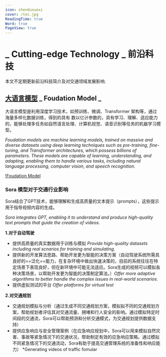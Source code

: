```yaml
---
icon: shenduxuexi
cover: /tec.jpg
ReadingTime: true
Word: true
PageView: true
---
```


#  _ Cutting-edge Technology _ 前沿科技

本文不定期更新前沿科技简介及对交通领域发展影响.

## [大语言模型][def] _ Foudation Model _

大语言模型是利用深度学习技术，如预训练、微调、Transformer 架构等，通过海量多样化数据训练，得到的具有
数以亿计参数的，具有学习、理解、适应能力的，能够处理多任务如自然语言处理、计算机视觉、语音识别等任务的机器学习模型。

_Foudation models are machine learning models, trained on massive and diverse datasets using deep learning techniques such as pre-training, fine-tuning, and Transformer architectures, which possess billions of parameters. These models are capable of learning, understanding, and adapting, enabling them to handle various tasks, including natural language processing, computer vision, and speech recognition._

[!Foudation Model](https://picx.zhimg.com/80/v2-c77e36daff3f59e11220acded783242e_720w.webp?source=2c26e567)

[def]: https://www.zhihu.com/question/498275802/answer/3310482329?utm_campaign=shareopn&utm_content=group3_Answer&utm_medium=social&utm_psn=1776708180280070144&utm_source=wechat_session

### Sora 模型对于交通行业影响

Sora结合了GPT技术，能够理解和生成高质量的文本提示（prompts），这些提示用于指导视频内容的生成。

*Sora integrates GPT, enabling it to understand and produce high-quality text prompts that guide the creation of videos.*

**1.对于自动驾驶**
- 提供高质量的真实数据用于训练与模拟  *Provide high-quality datasets including real scnarios for training and simulating.* 
- 提供新的开发算法思路、帮助开发更为智能的决策方案（自动驾驶系统所需具良好的==泛化==能力，在复杂环境中做出快速决策的，目前的系统往往在特定场景下表现良好，但在新环境中可能无法适应。Sora生成的视频可以模拟各种决策场景，以帮助开发更为智能的决策制定算法。）*Offer more adaptive algorithms to better handle the complex issues in real-world scenarios.*
- 提供虚拟测试的平台 *Offer platforms for virtual test*

**2.对交通规划**
- 交通规划模拟与分析（通过生成不同交通规划方案，模拟拟不同的交通规划方案，帮助规划者评估其对交通流量、拥堵和行人安全的影响。通过模拟特定时间段的交通流，Sora可以帮助预测和分析交通模式，为交通规划提供数据支持）
- 提供应急响应与安全管理案例（在应急响应规划中，Sora可以用来模拟自然灾害、事故等紧急情况下的交通状况，帮助制定有效的应急响应策略。通过模拟不同紧急情况下的交通流动，Sora有助于提高交通管理系统的准备性和响应能力）
*Generating videos of traffic fomular